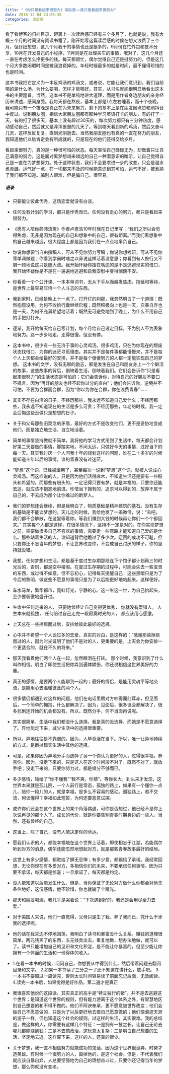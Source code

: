 ```yaml
---
title: "《你只是看起来很努力》读后感——我只是看起来很努力"
date: 2018-12-04 23:05:30
categories: 读后感
---
```

看了看博客的归档目录，距离上一次读后感已经有三个多月了，也就是说，我有大概三个月的时间没有阅读书籍了。刚开始写这篇读后感的时候在想又浪费了三个月，但仔细想想，这几个月我干的事情也还是挺多的，9月份在忙外包和技术分享，10月在开发自己的小程序，11月则是在处理买车的事情，哦对了，这几个月还一直在考虑怎么挣更多的钱。每天都很忙，偶尔觉得自己还是挺努力的，但是这几个月大多数闲暇时间是被我浪费掉的。年轻时候最多的就是时间，最不懂得珍惜的也是时间。

<!--more-->

这本书我把它定义为一本反鸡汤的鸡汤文，或者说，它能让我们意识到，我们当前喝的是什么汤，为什么要喝，怎样才能喝好。其实，从书名就能很明显地看出这本书的主要题旨。当然，这本书不是单纯地讲大道理，而是用作者身边朋友的亲身经历来讲述，感同身受。我每天都在熬夜，基本上都是1点左右睡着，而十个夜晚，我可能只有一个夜晚是真正在为未来努力，剩下的基本上是在朋友圈点赞和刷抖音中度过。说到朋友圈，相信大家朋友圈都有那种学习英语打卡的朋友，有的打了一天，有的打了很多天，基本上没有超过30天的，每次努力都只有三分钟热度，感动感动自己，然后就又是浑浑噩噩的几天了。等到哪天看到新的鸡汤，然后又奋斗几天，这样反反复复，直到光阴逝去。当然我朋友圈也有真的一直在努力的朋友，我知道他们以后肯定会有所成就的，只是现在的他们还得交给岁月。

看起来很努力，真的是一种很可怕的状态。每天害怕自己碌碌无为，却做着只让自己满意的努力，这是面对离梦想越来越远的自己一种潜意识的暗示，让自己觉得自己是一直在为梦想努力。处于这种状态，我们不会要求进一步的改变，只会是温水煮青蛙。运气好一点，在一切都来不及的时候能意识到其可怕，运气不好，被煮熟了我们都不知道。骗别人很难，但是骗自己，很容易。



##### 语录

- 只要能让彼此优秀，这场恋爱就没有白谈。

- 任何没有计划的学习，都只是作秀而已。任何没有走心的努力，都只是看起来很努力。
- 《愿有人陪你颠沛流离》作者卢思浩10年时我在日记里写：“我们之所以会觉得焦虑，无非是因为现在的自己和想象中的自己，很有距离。”而我们离想象中的自己越来越远，很大程度上都是因为我们在一点点地辜负自己。

- 你说你想要当自由撰稿人，可从不见你努力写稿；你说你想考研，可从不见你背单词做题；你看到学霸时嗤之以鼻说这样活着没意思；你看到有人旅行又不屑一顾地说这只是随大流。我开始怀疑你挂在嘴边的是不是逃避现实的借口，我开始怀疑你是不是在一遍遍地逃避和自我安慰中变得惴惴不安。

- 你看着一个个公开课、一本本单词书，无从下手从而越发焦虑。拖延和等待，是世界上最容易压垮一个人斗志的东西。

- 我到家时，已经是晚上十一点了。打开灯的刹那，我忽然明白了一个道理：既然抱怨没用，为何不收拾行囊继续启程；既然积极向上也是一天，自暴自弃也是一天，为何不充满希望地活着；既然无可避免地到了晚上，为什么不用自己的手把灯打开。

- 逐渐，我开始每天给自己写计划，每个月给自己设定目标，不为别人不为表象地努力。路一步步地走，走得很慢，但没有停。

- 这本书中，很少有一些无济于事的心灵鸡汤。很多鸡汤，只在为你现在的颓废状态找借口，为你的迷茫寻觅理由。其实并不是每件事都能慢慢来，并不是每个人上天都会给最好的安排，并不是每个傻傻努力的人都一定能实现自己的梦想。 这本书的文字，没有无聊的励志，都是发生在自己和朋友身上一个个鲜活的故事，这些故事的背后，倒映着生活，倒映着我们。它们会告诉你“只是看起来很努力”的生活状态是可怕的；它们会告诉你，对待自己的好朋友不要口不择言，因为“再好的朋友也经不起你过分的直白”；他们会告诉你，逆境并不可怕，不要为合群而合群，因为“你以为你在合群，你在浪费青春”……

- 其实不存在白活的日子。不经历那些，我永远不知道自己爱什么；不经历那些，我永远不知道现在的生活是多么可贵；不经历那些，年老的时候，我一定会后悔这些没做只是想想的日子。

- 关于和父母那些旧观念的矛盾，最好的方式不是改变他们，更不是妥协地变成他们，而是独立地生活、自立地活着。

- 简单的事情坚持做就不简单，我将他的学习方式用到了生活中，每天都会计划好第二天要做的事情，脚踏实地，不问太远，只做好今天的事情，过好当下的每一天。其实我讨厌一个人问我十年的规划这样的问题，谁在二十多岁的时候能知道十年以后的事情，谁的青春没有过迷茫。

- “梦想”这个词，已经被滥用了，甚至每次一说到“梦想”这个词，就被人说成心灵鸡汤。而这样说的人，只是因为他们活得麻木，不知道生活还是要有一些盼头和希望的。而那些有盼头的，一定记得只要有梦，就是幸福的，只要你还能去追，就应该不抱怨地前进。珍惜当下拥有的，追求可以得到的，放弃不属于自己的，不去成为那个让你难过的断梦人。

- 我们的梦想还会继续，但是我明白了，物质基础是精神建筑的基石。没有生存的基础是不能谈梦想的。天儿走的时候，我给他发了一条微信，说：“去吧，我们都不会解散，在这里等着你。等我们赚到大钱的时候再让你们一个个都回来。” 其实每个人都是这样，在很多情况下，坚持不一定是对的。在你实现梦想之前，需要做很多自己不喜欢的事情，需要走一些弯路才能知道自己爱的是什么。那些站着生活的人，谁知道背后他跪过了多少次。迂回的成功不可耻，但只要你还不忘当年的梦想，不让世界改变你，不变成自己讨厌的样子，你的坚持就没错。

- 我想，任何梦想和生活，都是基于度过生存期那段连下个馆子都计划再三的时光后的，否则，都是空中楼阁。在度过生存期的过程中，可能会失去一些宝贵的东西，或过得不如意。但不忘初心，记得每天提醒自己：这些黑暗只是为了今后的黎明，做这些不愿意的事情只是为了以后能更好地站起来。这样便好。

- 车水马龙，繁华都市，霓虹灯光，宁静的心。这一生这一世，为自己抬起头，至少要骄傲地盛开过。

- 生命中任何走来的人， 只要她曾经让自己变得更优秀， 你就没有爱错人。 人生本来就孤独， 任何陪过自己走完一段寂寞时光的人， 都应该用心感激。

- 上天总在一些擦肩而过后，安排给彼此最好的选择。

- 心中并不希望一个人谈过多的恋爱，真实的对白，是这样的：“感谢那些擦肩而过的人，因为时光证明了他们不是对的人，更重要的是，上天会为你安排一个更适合的，就在不久的将来。”

- 那天我看着他们两个人在一起，忽然眼泪在打转。 那个时候，我意识到了什么叫作相信。明白了即使生活把你弄到遍体鳞伤，你还说相信这世界美好的力量。

- 真正的感情，是要两个人能聊到一起的；最好的情侣，是能用灵魂平等地交流，是能用心去温暖彼此的两个人。

- 很多情侣都遇到过这样的问题，他们在电话里跟对方吵得面红耳赤，但见面后，一个简单的拥抱，什么都解决了。因为，见面后，很多误会都解决了，很多悲剧连开始的机会都没有。所以，既然分手，何不当面再说呢。

- 其实很简单，生活中我们都没什么选择。我是真的没选择，而她是不愿意选择了。异地能走下来，减少生活中的选择很重要。

- 所以，异地往往是不靠谱的。因为，人毕竟活在当下。所以，唯一让异地持续的方式，是断掉现实生活中其他的选择。

- 可是，如果你因为异地分手而选择了另一个你认为更好的人，过得很幸福，恭喜你。因为，没走下来的，只是这人在这个时间段不对了，既然不对了，就放手吧；没走下来的，只要你努力过，都是缘分不够而已。

- 多少感情，输给了“你不懂我”“我不爽，你猜”。等你长大，到头来才发现，这世界本来就是孤儿院，一个人前行是常态，孤独的路上，如果有一个懂你一点儿、陪你一段儿的人，就是幸福，是多么不容易的感动。孤独路上，若不交流，何谈懂得？幸福如此短暂，为何还要恶意试探。

- 或许你们还会在这个世界上的某个角落偶遇，可你是否想过，他已经不是你上次说再见的那个人了。成长的代价，就是你要告别青春时期身边的一些人，当然，还有曾经的自己。

- 这世上，除了自己，没有人能决定你的命运。

- 愿我们认识的人，都能幸福地在这个世界上活着，即使相忘于江湖，若能偶尔听到对方的消息，偶尔还能忽然地想起对方，就是那些青春故事最好的结局。

- 这世上有多少感情，都败给了肆无忌惮；有多少爱，都输给了承诺。我经常回想，无论你现在有多爱对方，多相信你们的未来，不要承诺任何事情。因为只要不承诺，每天都是惊喜；一旦承诺了，每天都是约定。

- 没人能知道以后能发生什么，但是，当你保证了无论对方做什么你都会对他无条件地好，这份感情，他不珍惜，你也就输了个精光。

- 那天和朋友喝酒，我几乎是哭着说：“下次遇到好的，我还是会用尽全力去爱。”

- 对于美国人来说，他们一直觉得，父母只是生了我、养了我而已，凭什么干涉我的选择呢。

- 他的话在我耳边不停地回荡，我明白了读书和暴富没什么关系。赚钱的道理很简单，两元钱买了的东西，五元钱卖出去，重复地做，想办法地做，就可以了。读书只能增加自己的见识和文化积淀，是不能让你暴富的，但至少能让你拥有一个体面的生活和一份得体的收入。

- 1.在看一本书的时候，问问自己，你想要从中得到什么，然后带着问题去翻阅目录和文字。 2.如果一本书读了三分之一了还不知道在讲什么，放手吧。 3.一本书不要超过一周读完，否则太长时间容易读了前面忘记后面，无效阅读。 4.读完一本书后，如果觉得是好作品，第二遍才是真正

- 我很喜欢他说的这段话。其实真正的高手是“特立独行的猪”，并不是去逃避这个世界；是知道这个世界的规则，但有能力游离于这个体系之外，有智慧地区别自己想要的和不得不做的。他们不阿谀奉承，更不愿意被世界改变；他们会做自己不愿意做的，只是为了以后更好地去做自己愿意做的；他们像浪迹天涯的游子一样，但也知道这个社会的规则。过这样的生活，其实很难。我的总结是，做这样的人，你需要有这样几个特征：一是拥有一技之长，让自己无论去哪儿都能赚到钱；二是不去搞政治，这玩意太复杂；三是明白自己想要的生活，坚定地去追。这样算下来，这样的人，还真的很少。

- 关于梦想，我一直不相信努力就能成功的鬼话，因为这个世界很诡异，时势才造英雄。有时候一个很努力的人，毁掉他的，是这个社会。但是，不代表我们就应该自暴自弃，人总要坚强地为自己的理想奋斗过，只要你还记得当年的梦想，那么你就没有变老。
